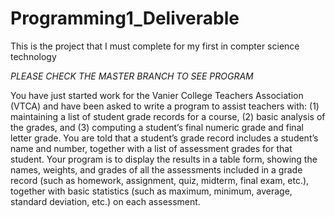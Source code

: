 # Programming1_Deliverable

This is the project that I must complete for my first in compter science technology

*PLEASE CHECK THE MASTER BRANCH TO SEE PROGRAM*

You have just started work for the Vanier College Teachers Association (VTCA) and have been
asked to write a program to assist teachers with:
(1) maintaining a list of student grade records for a course,
(2) basic analysis of the grades, and
(3) computing a student’s final numeric grade and final letter grade.
You are told that a student’s grade record includes a student’s name and number, together with
a list of assessment grades for that student. Your program is to display the results in a table form,
showing the names, weights, and grades of all the assessments included in a grade record (such
as homework, assignment, quiz, midterm, final exam, etc.), together with basic statistics (such as
maximum, minimum, average, standard deviation, etc.) on each assessment. 
